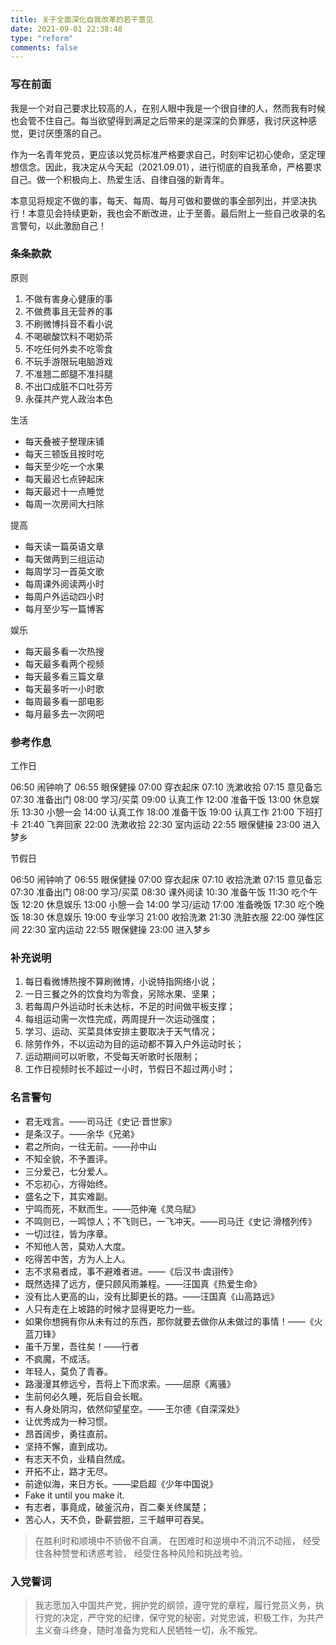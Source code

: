 ```yaml
---
title: 关于全面深化自我改革的若干意见
date: 2021-09-01 22:38:48
type: "reform"
comments: false
---
```


### 写在前面

我是一个对自己要求比较高的人，在别人眼中我是一个很自律的人，然而我有时候也会管不住自己。每当欲望得到满足之后带来的是深深的负罪感，我讨厌这种感觉，更讨厌堕落的自己。

作为一名青年党员，更应该以党员标准严格要求自己，时刻牢记初心使命，坚定理想信念。因此，我决定从今天起（2021.09.01），进行彻底的自我革命，严格要求自己。做一个积极向上、热爱生活、自律自强的新青年。

本意见将规定不做的事，每天、每周、每月可做和要做的事全部列出，并坚决执行！本意见会持续更新，我也会不断改进，止于至善。最后附上一些自己收录的名言警句，以此激励自己！

### 条条款款

原则

1. 不做有害身心健康的事
2. 不做费事且无营养的事
3. 不刷微博抖音不看小说
4. 不喝碳酸饮料不喝奶茶
5. 不吃任何外卖不吃零食
6. 不玩手游限玩电脑游戏
7. 不准翘二郎腿不准抖腿
8. 不出口成脏不口吐芬芳
9. 永葆共产党人政治本色

生活

- 每天叠被子整理床铺
- 每天三顿饭且按时吃
- 每天至少吃一个水果
- 每天最迟七点钟起床
- 每天最迟十一点睡觉
- 每周一次房间大扫除

提高

- 每天读一篇英语文章
- 每天做两到三组运动
- 每周学习一首英文歌
- 每周课外阅读两小时
- 每周户外运动四小时
- 每月至少写一篇博客

娱乐

- 每天最多看一次热搜
- 每天最多看两个视频
- 每天最多看三篇文章
- 每天最多听一小时歌
- 每周最多看一部电影
- 每月最多去一次网吧

### 参考作息

工作日

06:50 闹钟响了
06:55 眼保健操
07:00 穿衣起床
07:10 洗漱收拾
07:15 意见备忘
07:30 准备出门
08:00 学习/买菜
09:00 认真工作
12:00 准备干饭
13:00 休息娱乐
13:30 小憩一会
14:00 认真工作
18:00 准备干饭
19:00 认真工作
21:00 下班打卡
21:40 飞奔回家
22:00 洗漱收拾
22:30 室内运动
22:55 眼保健操
23:00 进入梦乡

节假日

06:50 闹钟响了
06:55 眼保健操
07:00 穿衣起床
07:10 收拾洗漱
07:15 意见备忘
07:30 准备出门
08:00 学习/买菜
08:30 课外阅读
10:30 准备午饭
11:30 吃个午饭
12:20 休息娱乐
13:00 小憩一会
14:00 学习/运动
17:00 准备晚饭
17:30 吃个晚饭
18:30 休息娱乐
19:00 专业学习
21:00 收拾洗漱
21:30 洗脏衣服
22:00 弹性区间
22:30 室内运动
22:55 眼保健操
23:00 进入梦乡

### 补充说明

1. 每日看微博热搜不算刷微博，小说特指网络小说；
2. 一日三餐之外的饮食均为零食，另除水果、坚果；
3. 若每周户外运动时长未达标，不足的时间做平板支撑；
4. 每组运动需一次性完成，两周提升一次运动强度；
5. 学习、运动、买菜具体安排主要取决于天气情况；
6. 除劳作外，不以运动为目的运动都不算入户外运动时长；
7. 运动期间可以听歌，不受每天听歌时长限制；
8. 工作日视频时长不超过一小时，节假日不超过两小时；

### 名言警句

- 君无戏言。——司马迁《史记·晋世家》
- 是条汉子。——余华《兄弟》
- 君之所向，一往无前。——孙中山
- 不知全貌，不予置评。
- 三分爱己，七分爱人。
- 不忘初心，方得始终。
- 盛名之下，其实难副。
- 宁鸣而死，不默而生。——范仲淹《灵乌赋》
- 不鸣则已，一鸣惊人；不飞则已，一飞冲天。——司马迁《史记·滑稽列传》
- 一切过往，皆为序章。
- 不知他人苦，莫劝人大度。
- 吃得苦中苦，方为人上人。
- 志不求易者成，事不避难者进。——《后汉书·虞诩传》
- 既然选择了远方，便只顾风雨兼程。——汪国真《热爱生命》
- 没有比人更高的山，没有比脚更长的路。——汪国真《山高路远》
- 人只有走在上坡路的时候才显得更吃力一些。
- 如果你想拥有你从未有过的东西，那你就要去做你从未做过的事情！——《火蓝刀锋》
- 虽千万里，吾往矣！——行者
- 不疯魔，不成活。
- 年轻人，莫负了青春。
- 路漫漫其修远兮，吾将上下而求索。——屈原《离骚》
- 生前何必久睡，死后自会长眠。
- 有人身处阴沟，依然仰望星空。——王尔德《自深深处》
- 让优秀成为一种习惯。
- 昂首阔步，勇往直前。
- 坚持不懈，直到成功。
- 有志天不负，业精自然成。
- 开拓不止，路才无尽。
- 前途似海，来日方长。——梁启超《少年中国说》
- Fake it until you make it.
- 有志者，事竟成，破釜沉舟，百二秦关终属楚；
- 苦心人，天不负，卧薪尝胆，三千越甲可吞吴。

> 在胜利时和顺境中不骄傲不自满，
> 在困难时和逆境中不消沉不动摇，
> 经受住各种赞誉和诱惑考验，
> 经受住各种风险和挑战考验。

### 入党誓词

> 我志愿加入中国共产党，拥护党的纲领，遵守党的章程，履行党员义务，执行党的决定，严守党的纪律，保守党的秘密，对党忠诚，积极工作，为共产主义奋斗终身，随时准备为党和人民牺牲一切，永不叛党。
